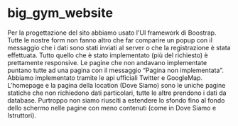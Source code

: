 # big_gym_website

Per la progettazione del sito abbiamo usato l'UI framework di Boostrap.
Tutte le nostre form non fanno altro che far comparire un popup con il messaggio
che i dati sono stati inviati al server o che la registrazione è stata effettuata.
Tutto quello che è stato implementato (più del richiesto) è prettamente responsive.
Le pagine che non andavano implementate puntano tutte ad una pagina con il messaggio “Pagina non implementata”.
Abbiamo implementato tramite le api ufficiali Twitter e GoogleMap.
L’homepage e la pagina della location (Dove Siamo) sono le uniche pagine statiche che non richiedono dati particolari, tutte le altre prendono i dati da database.
Purtroppo non siamo riusciti a estendere lo sfondo fino al fondo dello schermo nelle pagine con meno contenuti (come in Dove Siamo e Istruttori).